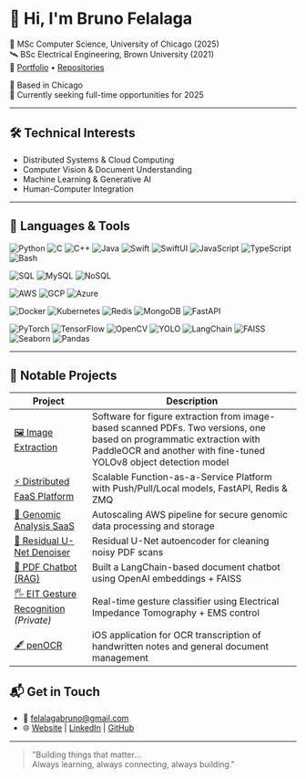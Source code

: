# 👋 Hi, I'm Bruno Felalaga

🚀 MSc Computer Science, University of Chicago (2025)  
🛰️ BSc Electrical Engineering, Brown University (2021)  
📂 [Portfolio](http://brunofelalaga.github.io) • [Repositories](https://github.com/BrunoFelalaga?tab=repositories)  

📍 Based in Chicago<br>
💼 Currently seeking full-time opportunities for 2025
<!-- | Open to SWE, ML, or CV roles | [Portfolio](http://brunofelalaga.github.io)   -->


---

## 🛠️ Technical Interests
- Distributed Systems & Cloud Computing
- Computer Vision & Document Understanding
- Machine Learning & Generative AI
- Human-Computer Integration

---
<!-- 
## 🔧 Tools & Technologies
**Languages:** Python, C++, Java, Swift, JavaScript, Bash, SQL/NoSQL  
**Frameworks:** PyTorch, TensorFlow, OpenCV, LangChain, MediaPipe, YOLO, FastAPI  
**DevOps & Cloud:** Docker, Kubernetes, AWS/GCP/Azure, Redis, ZMQ, CI/CD  
**Other:** FAISS, Optuna, PaddleOCR, Tesseract, CUDA, MATLAB -->

## 🧰 Languages & Tools

![Python](https://img.shields.io/badge/Python-3776AB?style=for-the-badge&logo=python&logoColor=white)
![C](https://img.shields.io/badge/C-00599C?style=for-the-badge&logo=c&logoColor=white)
![C++](https://img.shields.io/badge/C++-00599C?style=for-the-badge&logo=cplusplus&logoColor=white)
![Java](https://img.shields.io/badge/Java-007396?style=for-the-badge&logo=java&logoColor=white)
![Swift](https://img.shields.io/badge/Swift-FA7343?style=for-the-badge&logo=swift&logoColor=white)
![SwiftUI](https://img.shields.io/badge/SwiftUI-FA7343?style=for-the-badge&logo=swift&logoColor=white)
![JavaScript](https://img.shields.io/badge/JavaScript-F7DF1E?style=for-the-badge&logo=javascript&logoColor=black)
![TypeScript](https://img.shields.io/badge/TypeScript-3178C6?style=for-the-badge&logo=typescript&logoColor=white)
![Bash](https://img.shields.io/badge/Bash-121011?style=for-the-badge&logo=gnu-bash&logoColor=white)<br>

![SQL](https://img.shields.io/badge/SQL-336791?style=for-the-badge&logo=postgresql&logoColor=white)
![MySQL](https://img.shields.io/badge/MySQL-4479A1?style=for-the-badge&logo=mysql&logoColor=white)
![NoSQL](https://img.shields.io/badge/NoSQL-005C5F?style=for-the-badge&logo=mongodb&logoColor=white)




![AWS](https://img.shields.io/badge/AWS-FF9900?style=for-the-badge&logo=amazon-aws&logoColor=white)
![GCP](https://img.shields.io/badge/GCP-4285F4?style=for-the-badge&logo=google-cloud&logoColor=white)
![Azure](https://img.shields.io/badge/Azure-0078D4?style=for-the-badge&logo=microsoft-azure&logoColor=white)



![Docker](https://img.shields.io/badge/Docker-2496ED?style=for-the-badge&logo=docker&logoColor=white)
![Kubernetes](https://img.shields.io/badge/Kubernetes-326CE5?style=for-the-badge&logo=kubernetes&logoColor=white)
![Redis](https://img.shields.io/badge/Redis-DC382D?style=for-the-badge&logo=redis&logoColor=white)
![MongoDB](https://img.shields.io/badge/MongoDB-47A248?style=for-the-badge&logo=mongodb&logoColor=white)
![FastAPI](https://img.shields.io/badge/FastAPI-009688?style=for-the-badge&logo=fastapi&logoColor=white)



![PyTorch](https://img.shields.io/badge/PyTorch-EE4C2C?style=for-the-badge&logo=pytorch&logoColor=white)
![TensorFlow](https://img.shields.io/badge/TensorFlow-FF6F00?style=for-the-badge&logo=tensorflow&logoColor=white)
![OpenCV](https://img.shields.io/badge/OpenCV-5C3EE8?style=for-the-badge&logo=opencv&logoColor=white)
![YOLO](https://img.shields.io/badge/YOLO-FF0000?style=for-the-badge&logo=openCV&logoColor=white)
![LangChain](https://img.shields.io/badge/LangChain-000000?style=for-the-badge&logo=openai&logoColor=white)
![FAISS](https://img.shields.io/badge/FAISS-333333?style=for-the-badge&logo=apache&logoColor=white)
![Seaborn](https://img.shields.io/badge/Seaborn-3776AB?style=for-the-badge&logo=python&logoColor=white)
![Pandas](https://img.shields.io/badge/Pandas-150458?style=for-the-badge&logo=pandas&logoColor=white)



---

## 💼 Notable Projects
| Project | Description |
|--------|-------------|
| [🖼️ Image Extraction](https://github.com/acguerr1/PicAxe/tree/picaxe_paddleocr) | Software for figure extraction from image-based scanned PDFs. Two versions, one based on programmatic extraction with PaddleOCR and another with fine-tuned YOLOv8 object detection model  | 
| [⚡ Distributed FaaS Platform](https://github.com/BrunoFelalaga/Distributed-Function-As-A-Service-Platform) | Scalable Function-as-a-Service Platform with Push/Pull/Local models, FastAPI, Redis & ZMQ |
| [🧬 Genomic Analysis SaaS](https://github.com/BrunoFelalaga/brunofelalaga.github.io/blob/test/Cloud-Based_Genomic_Analysis_Service.md) | Autoscaling AWS pipeline for secure genomic data processing and storage |
| [🧹 Residual U-Net Denoiser](https://github.com/BrunoFelalaga/Residual_UNET_AutoEncoder_for_Denoising_PDF_Scan_Images) | Residual U-Net autoencoder for cleaning noisy PDF scans |
| [📄 PDF Chatbot (RAG)](https://github.com/BrunoFelalaga/RAG_PDF_Chatbot) | Built a LangChain-based document chatbot using OpenAI embeddings + FAISS |
| [🖐️ EIT Gesture Recognition](https://github.com/BrunoFelalaga) *(Private)* | Real-time gesture classifier using Electrical Impedance Tomography + EMS control |
| [🖋️ penOCR](https://github.com/BrunoFelalaga/penOCR) | iOS application for OCR transcription of handwritten notes and general document management |


<!-- ---

## 🌍 Community & Leadership
- 🎓 Founder: Solar-powered Library & IT Center (Ghana) — helped 6,000+ students with basic educational resources
- 🧪 Research: Medical Imaging @ Lee Biomed-Optics Lab Brown University
- 🛰️ Attitude Dynamics @ Brown Space Engineering (NASA ELANA)
- 👨🏽‍🏫 Teaching: Algorithms TA @ UChicago, Chem TA @ Brown, TeachTeam Mentor

--- -->

## 📬 Get in Touch
- 📧 [felalagabruno@gmail.com](mailto:brunofelalaga@uchicago.edu)  
- 🌐 [Website](http://brunofelalaga.github.io) | [LinkedIn](https://www.linkedin.com/in/bruno-felalaga) | [GitHub](https://github.com/BrunoFelalaga)

---

> "Building things that matter... \
   Always learning, always connecting, always building."
